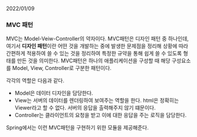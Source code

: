2022/01/09

### MVC 패턴
MVC는 Model-Veiw-Controller의 약자이다. MVC패턴은 디자인 패턴 중 하나인데, 여기서 **디자인 패턴**이란 어떤 것을 
개발하는 중에 발생한 문제점을 정리해 상황에 따라 간편하게 적용하여 쓸 수 있는 것을 정리하여 특정한 규약을 통해 쉽게 쓸 수 있도록
형태를 만든 것을 의미한다. MVC패턴은 하나의 애플리케이션을 구성할 때 해당 구성요소를 Model, View, Controller로 구분한 패턴이다.  

각각의 역할은 다음과 같다.
* Model은 데이터 디자인을 담당한다.
* View는 서버의 데이터를 렌더링하여 보여주는 역할을 한다. html은 정확히는 Viewer라고 할 수 없다. 서버의 응답을 출력해주지 않기 떄문이다.
* Controller는 클라이언트의 요청을 받고 이에 대한 응답을 주는 로직을 담당한다.  

Spring에서는 이런 MVC패턴을 구현하기 위한 모듈을 제공해준다.

